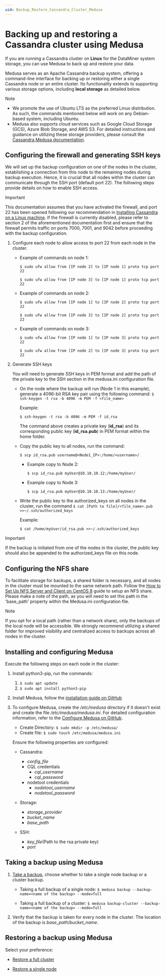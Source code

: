```yaml
---
uid: Backup_Restore_Cassandra_Cluster_Medusa
---
```


# Backing up and restoring a Cassandra cluster using Medusa

If you are running a Cassandra cluster on **Linux** for the DataMiner system storage, you can use Medusa to back up and restore your data.

Medusa serves as an Apache Cassandra backup system, offering a command-line interface for backing up or restoring either a single Cassandra node or an entire cluster. Its functionality extends to supporting various storage options, including **local storage** as detailed below.

> [!NOTE]
>
> - We promote the use of Ubuntu LTS as the preferred Linux distribution. As such, the commands mentioned below will work on any Debian-based system, including Ubuntu.
> - Medusa also supports cloud services such as Google Cloud Storage (GCS), Azure Blob Storage, and AWS S3. For detailed instructions and guidance on utilizing these storage providers, please consult the [Cassandra Medusa documentation](https://github.com/thelastpickle/cassandra-medusa/tree/master/docs).

## Configuring the firewall and generating SSH keys

We will set up the backup configuration on one of the nodes in the cluster, establishing a connection from this node to the remaining nodes during backup execution. Hence, it is crucial that all nodes within the cluster can communicate through the SSH port (default port 22). The following steps provide details on how to enable SSH access.

> [!IMPORTANT]
> This documentation assumes that you have activated the firewall, and port 22 has been opened following our recommendation in [Installing Cassandra on a Linux machine](xref:Installing_Cassandra). If the firewall is currently disabled, please refer to section 2 of the aforementioned documentation first and ensure that the firewall permits traffic on ports 7000, 7001, and 9042 before proceeding with the backup configuration.

1. Configure each node to allow access to port 22 from each node in the cluster.

   - Example of commands on node 1:

     `$ sudo ufw allow from [IP node 2] to [IP node 1] proto tcp port 22`

     `$ sudo ufw allow from [IP node 3] to [IP node 1] proto tcp port 22`

   - Example of commands on node 2:

     `$ sudo ufw allow from [IP node 1] to [IP node 2] proto tcp port 22`

     `$ sudo ufw allow from [IP node 3] to [IP node 2] proto tcp port 22`
   - Example of commands on node 3:

     `$ sudo ufw allow from [IP node 1] to [IP node 3] proto tcp port 22`

     `$ sudo ufw allow from [IP node 2] to [IP node 3] proto tcp port 22`

1. Generate SSH keys

   You will  need to generate SSH keys in PEM format and add the path of the private key to the SSH section in the medusa.ini configuration file.

   - On the node where the backup will run (Node 1 in this example), generate a 4096-bit RSA key pair using the following command: `$ ssh-keygen -t rsa -b 4096 -m PEM -f <file_name>`

     Example:

     `$ ssh-keygen -t rsa -b 4096 -m PEM -f id_rsa`

     The command above creates a private key (**id_rsa**) and its corresponding public key (**id_rsa.pub**) in PEM format within the home folder.

   - Copy the public key to all nodes, run the command:

     `$ scp id_rsa.pub username@<Node1_IP>:/home/<username>/`

     - Example copy to Node 2:

       `$ scp id_rsa.pub myUser@10.10.10.12:/home/myUser/`

     - Example copy to Node 3:

       `$ scp id_rsa.pub myUser@10.10.10.13:/home/myUser/`

   - Write the public key to the authorized_keys on all nodes in the cluster, run the command `$ cat [Path to file]/<file_name>.pub >>~/.ssh/authorized_keys`

     Example:

     `$ cat /home/myUser/id_rsa.pub >>~/.ssh/authorized_keys`

> [!IMPORTANT]
> If the backup is initiated from one of the nodes in the cluster, the public key should also be appended to the authorized_keys file on this node.

## Configuring the NFS share

To facilitate storage for backups, a shared folder is necessary, and all nodes in the cluster must be mounted to the same network path. Follow the [How to Set Up NFS Server and Client on CentOS 8](https://www.tecmint.com/install-nfs-server-on-centos-8/) guide to setup an NFS share.
Please make a note of the path, as you will need to set this path in the 'base_path' property within the Medusa.ini configuration file.

   > [!NOTE]
   > If you opt for a local path (rather than a network share), only the backups of the local node will be accessible. We strongly recommend utilizing a shared folder for improved visibility and centralized access to backups across all nodes in the cluster.

## Installing and configuring Medusa

Execute the following steps on each node in the cluster:

1. Install python3-pip, run the commands:

    1. `$ sudo apt update`
    1. `$ sudo apt install python3-pip`

1. Install Medusa, follow the [installation guide on GitHub](https://github.com/thelastpickle/cassandra-medusa/blob/master/docs/Installation.md)

1. To configure Medusa, create the */etc/medusa* directory if it doesn't exist and create the file */etc/medusa/medusa.ini*. For detailed configuration information, refer to the [Configure Medusa on GitHub](https://github.com/thelastpickle/cassandra-medusa/blob/master/docs/Configuration.md).

    - Create Directory: `$ sudo mkdir -p /etc/medusa/`
    - Create file: `$ sudo touch /etc/medusa/medusa.ini`

   Ensure the following properties are configured:

   - Cassandra:
        - *config_file*
        - CQL credentials
            - *cql_username*
            - *cql_password*
        - nodetool credentials
            - *nodetool_username*
            - *nodetool_password*

   - Storage:
       - *storage_provider*
       - *bucket_name*
       - *base_path*

   - SSH:
       - *key_file*(Path to the rsa private key)
       - *port*

## Taking a backup using Medusa

1. [Take a backup](https://github.com/thelastpickle/cassandra-medusa/blob/master/docs/Performing-backups.md), choose whether to take a single node backup or a cluster backup.

   - Taking a full backup of a single node: `$ medusa backup --backup-name=<name of the backup> --mode=full`

   - Taking a full backup of a cluster: `$ medusa backup-cluster --backup-name=<name of the backup> --mode=full`

1. Verify that the backup is taken for every node in the cluster. The location of the backup is *base_path*/*bucket_name*.

## Restoring a backup using Medusa

Select your preference:

- [Restore a full cluster](https://github.com/thelastpickle/cassandra-medusa/blob/master/docs/Restoring-a-full-cluster.md)

- [Restore a single node](https://github.com/thelastpickle/cassandra-medusa/blob/master/docs/Restoring-a-single-node.md)
